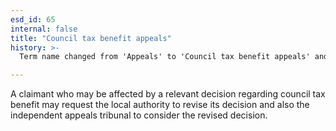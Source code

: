```yaml
---
esd_id: 65
internal: false
title: "Council tax benefit appeals"
history: >-
  Term name changed from 'Appeals' to 'Council tax benefit appeals' and scope notes added in version 2.02. Term name changed from 'Council tax benefit appeals' to 'Council tax - benefit - appeals' in version 3.00. Name changed to 'Council tax benefit appeals' in version 4.00.

---
```


A claimant who may be affected by a relevant decision regarding council tax benefit may request the local authority to revise its decision and also the independent appeals tribunal to consider the revised decision.

